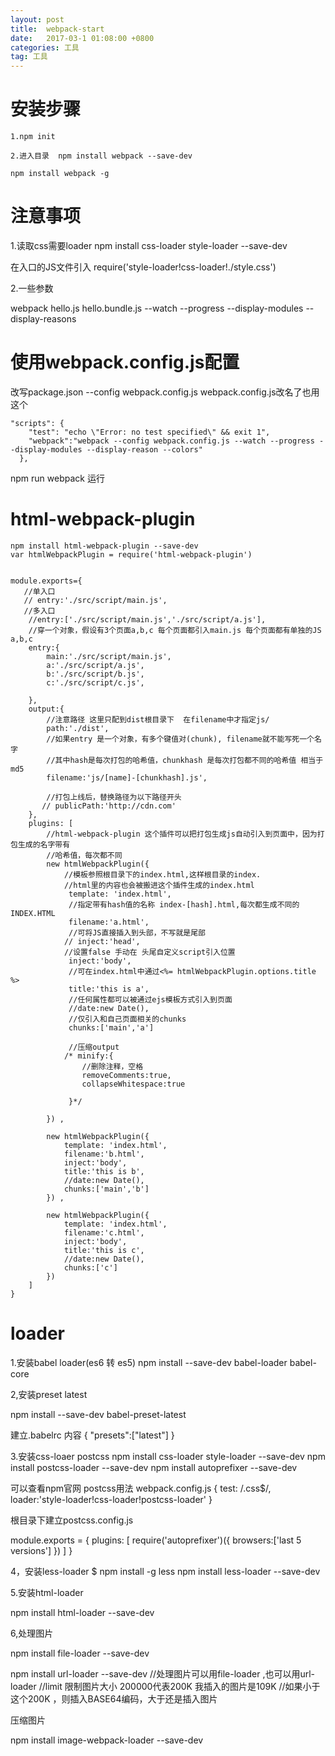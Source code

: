 ```yaml
---
layout: post
title:  webpack-start
date:   2017-03-1 01:08:00 +0800
categories: 工具
tag: 工具
---
```




安装步骤
====================================
```
1.npm init

2.进入目录  npm install webpack --save-dev

npm install webpack -g
```



注意事项
====================================
1.读取css需要loader
npm install css-loader style-loader --save-dev

在入口的JS文件引入
require('style-loader!css-loader!./style.css')


2.一些参数

webpack hello.js hello.bundle.js --watch --progress --display-modules --display-reasons


使用webpack.config.js配置
====================================
改写package.json   --config webpack.config.js webpack.config.js改名了也用这个 

```
"scripts": {
    "test": "echo \"Error: no test specified\" && exit 1",
    "webpack":"webpack --config webpack.config.js --watch --progress --display-modules --display-reason --colors"
  },
```

npm run webpack 运行



html-webpack-plugin
====================================
```
npm install html-webpack-plugin --save-dev
var htmlWebpackPlugin = require('html-webpack-plugin')


module.exports={
   //单入口
   // entry:'./src/script/main.js',
   //多入口
    //entry:['./src/script/main.js','./src/script/a.js'],
    //穿一个对象，假设有3个页面a,b,c 每个页面都引入main.js 每个页面都有单独的JS a,b,c
    entry:{
        main:'./src/script/main.js',
        a:'./src/script/a.js',
        b:'./src/script/b.js',
        c:'./src/script/c.js',

    },
    output:{
        //注意路径 这里只配到dist根目录下  在filename中才指定js/
        path:'./dist',
        //如果entry 是一个对象，有多个键值对(chunk), filename就不能写死一个名字
        //其中hash是每次打包的哈希值，chunkhash 是每次打包都不同的哈希值 相当于md5
        filename:'js/[name]-[chunkhash].js',

        //打包上线后，替换路径为以下路径开头
       // publicPath:'http://cdn.com'
    },
    plugins: [
        //html-webpack-plugin 这个插件可以把打包生成js自动引入到页面中，因为打包生成的名字带有
        //哈希值，每次都不同
        new htmlWebpackPlugin({
            //模板参照根目录下的index.html,这样根目录的index.
            //html里的内容也会被搬进这个插件生成的index.html
             template: 'index.html',
             //指定带有hash值的名称 index-[hash].html,每次都生成不同的INDEX.HTML
             filename:'a.html',
             //可将JS直接插入到头部，不写就是尾部
            // inject:'head',
            //设置false 手动在 头尾自定义script引入位置
             inject:'body',
             //可在index.html中通过<%= htmlWebpackPlugin.options.title %>
             title:'this is a',
             //任何属性都可以被通过ejs模板方式引入到页面           
             //date:new Date(),
             //仅引入和自己页面相关的chunks
             chunks:['main','a']

             //压缩output
            /* minify:{
                //删除注释，空格
                removeComments:true,
                collapseWhitespace:true

             }*/

        }) ,

        new htmlWebpackPlugin({
            template: 'index.html',             
            filename:'b.html',
            inject:'body',
            title:'this is b',
            //date:new Date(),
            chunks:['main','b']
        }) ,

        new htmlWebpackPlugin({
            template: 'index.html',             
            filename:'c.html',
            inject:'body',
            title:'this is c',
            //date:new Date(),
            chunks:['c']
        })              
    ]
}
```



loader
====================================
1.安装babel loader(es6 转 es5)
 npm install --save-dev babel-loader babel-core

2,安装preset latest

npm install --save-dev babel-preset-latest

建立.babelrc  内容
{
    "presets":["latest"]
}


3.安装css-loaer postcss
 npm install css-loader style-loader --save-dev
 npm install postcss-loader --save-dev
 npm install autoprefixer --save-dev

 可以查看npm官网  postcss用法
webpack.config.js
{
     test: /\.css$/,
     loader:'style-loader!css-loader!postcss-loader'
 }

 根目录下建立postcss.config.js

 module.exports = {
  plugins: [
   require('autoprefixer')({
            browsers:['last 5 versions']
        })
  ]
}


4，安装less-loader
$ npm install -g less
npm install less-loader --save-dev


5.安装html-loader

npm install html-loader --save-dev

6,处理图片  

npm install file-loader --save-dev


npm install url-loader --save-dev
//处理图片可以用file-loader ,也可以用url-loader
 //limit 限制图片大小 200000代表200K 我插入的图片是109K
 //如果小于这个200K ，则插入BASE64编码，大于还是插入图片

 压缩图片

 npm install image-webpack-loader --save-dev

